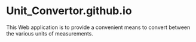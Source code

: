 # Unit_Convertor.github.io
This Web application is to provide a convenient means to convert between the various units of measurements.
